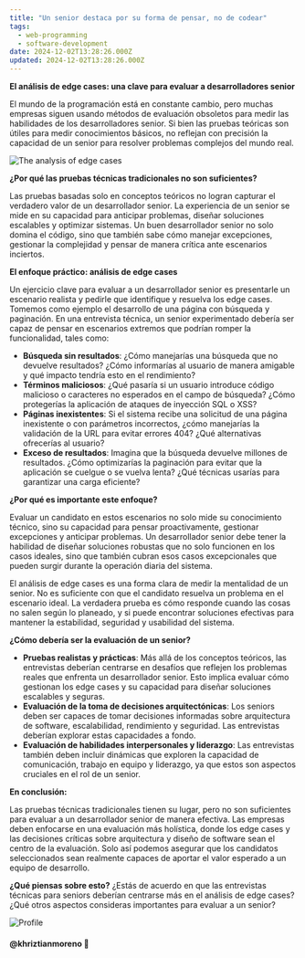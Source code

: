 ```yaml
---
title: "Un senior destaca por su forma de pensar, no de codear"
tags:
  - web-programming
  - software-development
date: 2024-12-02T13:28:26.000Z
updated: 2024-12-02T13:28:26.000Z
---
```


**El análisis de edge cases: una clave para evaluar a desarrolladores senior**

El mundo de la programación está en constante cambio, pero muchas empresas siguen usando métodos de evaluación obsoletos para medir las habilidades de los desarrolladores senior. Si bien las pruebas teóricas son útiles para medir conocimientos básicos, no reflejan con precisión la capacidad de un senior para resolver problemas complejos del mundo real.

![The analysis of edge cases](/posts/edge-cases.webp)

**¿Por qué las pruebas técnicas tradicionales no son suficientes?**

Las pruebas basadas solo en conceptos teóricos no logran capturar el verdadero valor de un desarrollador senior. La experiencia de un senior se mide en su capacidad para anticipar problemas, diseñar soluciones escalables y optimizar sistemas. Un buen desarrollador senior no solo domina el código, sino que también sabe cómo manejar excepciones, gestionar la complejidad y pensar de manera crítica ante escenarios inciertos.

**El enfoque práctico: análisis de edge cases**

Un ejercicio clave para evaluar a un desarrollador senior es presentarle un escenario realista y pedirle que identifique y resuelva los edge cases. Tomemos como ejemplo el desarrollo de una página con búsqueda y paginación. En una entrevista técnica, un senior experimentado debería ser capaz de pensar en escenarios extremos que podrían romper la funcionalidad, tales como:

- **Búsqueda sin resultados**: ¿Cómo manejarías una búsqueda que no devuelve resultados? ¿Cómo informarías al usuario de manera amigable y qué impacto tendría esto en el rendimiento?
- **Términos maliciosos**: ¿Qué pasaría si un usuario introduce código malicioso o caracteres no esperados en el campo de búsqueda? ¿Cómo protegerías la aplicación de ataques de inyección SQL o XSS?
- **Páginas inexistentes**: Si el sistema recibe una solicitud de una página inexistente o con parámetros incorrectos, ¿cómo manejarías la validación de la URL para evitar errores 404? ¿Qué alternativas ofrecerías al usuario?
- **Exceso de resultados**: Imagina que la búsqueda devuelve millones de resultados. ¿Cómo optimizarías la paginación para evitar que la aplicación se cuelgue o se vuelva lenta? ¿Qué técnicas usarías para garantizar una carga eficiente?

**¿Por qué es importante este enfoque?**

Evaluar un candidato en estos escenarios no solo mide su conocimiento técnico, sino su capacidad para pensar proactivamente, gestionar excepciones y anticipar problemas. Un desarrollador senior debe tener la habilidad de diseñar soluciones robustas que no solo funcionen en los casos ideales, sino que también cubran esos casos excepcionales que pueden surgir durante la operación diaria del sistema.

El análisis de edge cases es una forma clara de medir la mentalidad de un senior. No es suficiente con que el candidato resuelva un problema en el escenario ideal. La verdadera prueba es cómo responde cuando las cosas no salen según lo planeado, y si puede encontrar soluciones efectivas para mantener la estabilidad, seguridad y usabilidad del sistema.

**¿Cómo debería ser la evaluación de un senior?**

- **Pruebas realistas y prácticas**: Más allá de los conceptos teóricos, las entrevistas deberían centrarse en desafíos que reflejen los problemas reales que enfrenta un desarrollador senior. Esto implica evaluar cómo gestionan los edge cases y su capacidad para diseñar soluciones escalables y seguras.
- **Evaluación de la toma de decisiones arquitectónicas**: Los seniors deben ser capaces de tomar decisiones informadas sobre arquitectura de software, escalabilidad, rendimiento y seguridad. Las entrevistas deberían explorar estas capacidades a fondo.
- **Evaluación de habilidades interpersonales y liderazgo**: Las entrevistas también deben incluir dinámicas que exploren la capacidad de comunicación, trabajo en equipo y liderazgo, ya que estos son aspectos cruciales en el rol de un senior.

**En conclusión:**

Las pruebas técnicas tradicionales tienen su lugar, pero no son suficientes para evaluar a un desarrollador senior de manera efectiva. Las empresas deben enfocarse en una evaluación más holística, donde los edge cases y las decisiones críticas sobre arquitectura y diseño de software sean el centro de la evaluación. Solo así podemos asegurar que los candidatos seleccionados sean realmente capaces de aportar el valor esperado a un equipo de desarrollo.

**¿Qué piensas sobre esto?** ¿Estás de acuerdo en que las entrevistas técnicas para seniors deberían centrarse más en el análisis de edge cases? ¿Qué otros aspectos consideras importantes para evaluar a un senior?

![Profile](https://res.cloudinary.com/khriztianmoreno/image/upload/c_scale,w_148/v1591324337/KM-brand/stickers/sticker-3_2x.png)

#### @khriztianmoreno 🚀
